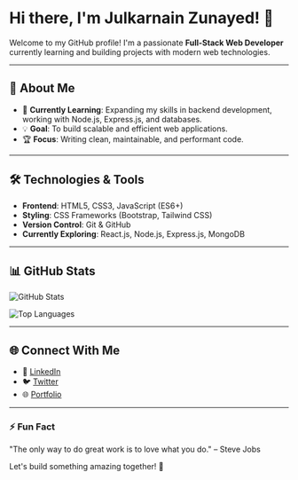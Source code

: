 # Hi there, I'm Julkarnain Zunayed! 👋

Welcome to my GitHub profile! I'm a passionate **Full-Stack Web Developer** currently learning and building projects with modern web technologies.

---

## 🚀 About Me

- 🌱 **Currently Learning**: Expanding my skills in backend development, working with Node.js, Express.js, and databases.
- 💡 **Goal**: To build scalable and efficient web applications.
- 🏆 **Focus**: Writing clean, maintainable, and performant code.

---

## 🛠️ Technologies & Tools

- **Frontend**: HTML5, CSS3, JavaScript (ES6+)
- **Styling**: CSS Frameworks (Bootstrap, Tailwind CSS)
- **Version Control**: Git & GitHub
- **Currently Exploring**: React.js, Node.js, Express.js, MongoDB

---

## 📊 GitHub Stats

![GitHub Stats](https://github-readme-stats.vercel.app/api?username=julkarzunayed&show_icons=true&theme=radical)

![Top Languages](https://github-readme-stats.vercel.app/api/top-langs/?username=julkarzunayed&layout=compact&theme=radical)

---

## 🌐 Connect With Me

- 💼 [LinkedIn](https://linkedin.com/in/yourusername)
- 🐦 [Twitter](https://twitter.com/yourusername)
- 🌐 [Portfolio](https://julkar-zunayed.netlify.app)

---

### ⚡ Fun Fact

"The only way to do great work is to love what you do." – Steve Jobs

Let's build something amazing together! 🚀
